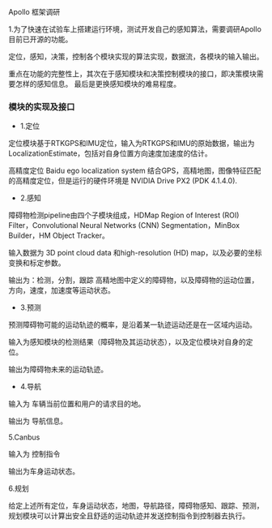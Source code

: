 Apollo 框架调研

1.为了快速在试验车上搭建运行环境，测试开发自己的感知算法，需要调研Apollo目前已开源的功能。

定位，感知，决策，控制各个模块实现的算法实现，数据流，各模块的输入输出。

重点在功能的完整性上，其次在于感知模块和决策控制模块的接口，即决策模块需要怎样的感知信息。
最后是更换感知模块的难易程度。

### 模块的实现及接口
- 1.定位

定位模块基于RTKGPS和IMU定位，输入为RTKGPS和IMU的原始数据，输出为LocalizationEstimate，包括对自身位置方向速度加速度的估计。

高精度定位
Baidu ego localization system
结合GPS，高精地图，图像特征匹配的高精度定位，但是运行的硬件环境是 NVIDIA Drive PX2 (PDK 4.1.4.0).


- 2.感知

障碍物检测pipeline由四个子模块组成，HDMap Region of Interest (ROI) Filter，Convolutional Neural Networks (CNN) Segmentation，MinBox Builder，HM Object Tracker。

输入数据为 3D point cloud data 和high-resolution (HD) map，以及必要的坐标变换和标定参数。

输出为：检测，分割，跟踪 高精地图中定义的障碍物，以及障碍物的运动位置，方向，速度，加速度等运动状态。 

- 3.预测

预测障碍物可能的运动轨迹的概率，是沿着某一轨迹运动还是在一区域内运动。

输入为感知模块的检测结果（障碍物及其运动状态），以及定位模块对自身的定位。

输出为障碍物未来的运动轨迹。

- 4.导航

输入为 车辆当前位置和用户的请求目的地。

输出为 导航信息。

5.Canbus

输入为 控制指令

输出为车身运动状态。

6.规划

给定上述所有定位，车身运动状态，地图，导航路径，障碍物感知、跟踪、预测，规划模块可以计算出安全且舒适的运动轨迹并发送控制指令到控制器去执行。
